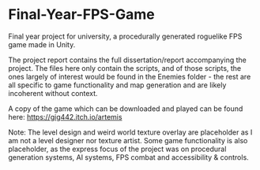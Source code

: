 # Final-Year-FPS-Game
Final year project for university, a procedurally generated roguelike FPS game made in Unity.

The project report contains the full dissertation/report accompanying the project. The files here only contain the scripts, and of those scripts, the ones largely of interest would be found in the Enemies folder - the rest are all specific to game functionality and map generation and are likely incoherent without context.

A copy of the game which can be downloaded and played can be found here:
https://gig442.itch.io/artemis

Note: The level design and weird world texture overlay are placeholder as I am not a level designer nor texture artist. Some game functionality is also placeholder, as the express focus of the project was on procedural generation systems, AI systems, FPS combat and accessibility & controls.
